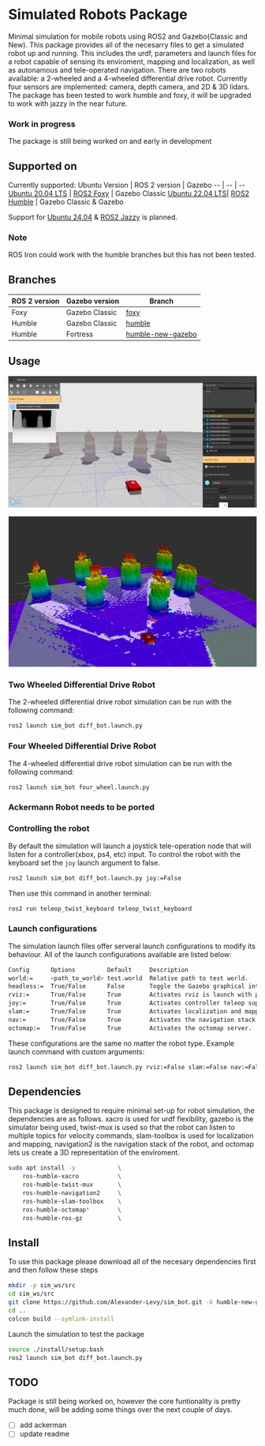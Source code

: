 # Simulated Robots Package 
Minimal simulation for mobile robots using ROS2 and Gazebo(Classic and New). This package provides all of the necesarry files to get a simulated robot up and running. This includes the urdf, parameters and launch files for a robot capable of sensing its enviroment, mapping and localization, as well as autonamous and tele-operated navigation. There are two robots available: a 2-wheeled and a 4-wheeled differential drive robot. Currently four sensors are implemented: camera, depth camera, and 2D & 3D lidars. The package has been tested to work humble and foxy, it will be upgraded to work with jazzy in the near future. 

### Work in progress
The package is still being worked on and early in development

## Supported on
Currently supported:
Ubuntu Version | ROS 2 version | Gazebo
-- | -- | -- 
[Ubuntu 20.04 LTS](https://releases.ubuntu.com/focal/) | [ROS2 Foxy](https://docs.ros.org/en/foxy/Installation.html) | Gazebo Classic 
[Ubuntu 22.04 LTS](https://releases.ubuntu.com/jammy/)| [ROS2 Humble](https://docs.ros.org/en/rolling/Releases/Release-Humble-Hawksbill.html) | Gazebo Classic & Gazebo

Support for [Ubuntu 24.04](https://releases.ubuntu.com/noble/) & [ROS2 Jazzy](https://docs.ros.org/en/jazzy/Installation.html) is planned.


### Note
ROS Iron could work with the humble branches but this has not been tested.

## Branches
ROS 2 version | Gazebo version | Branch 
-- | -- | -- 
Foxy | Gazebo Classic | [foxy](https://github.com/Alexander-Levy/sim_bot/tree/foxy) 
Humble | Gazebo Classic | [humble](https://github.com/Alexander-Levy/sim_bot/tree/humble) 
Humble | Fortress | [humble-new-gazebo](https://github.com/Alexander-Levy/sim_bot/tree/humble-new-gazebo) 

## Usage
![alt text](https://github.com/Alexander-Levy/sim_bot/blob/humble-new-gazebo/media/new_gazebo_sim.png "Gazebo Simulation")

![alt text](https://github.com/Alexander-Levy/sim_bot/blob/humble-new-gazebo/media/simulation_sample.png "ROS Visualizer")


### Two Wheeled Differential Drive Robot
The 2-wheeled differential drive robot simulation can be run with the following command:
```bash
ros2 launch sim_bot diff_bot.launch.py 
```

### Four Wheeled Differential Drive Robot  
The 4-wheeled differential drive robot simulation can be run with the following command:
```bash
ros2 launch sim_bot four_wheel.launch.py 
```

### Ackermann Robot needs to be ported

### Controlling the robot
By default the simulation will launch a joystick tele-operation node that will listen for a controller(xbox, ps4, etc) input. To control the robot with the keyboard set the `joy` launch argument to false.
```bash
ros2 launch sim_bot diff_bot.launch.py joy:=False
```

Then use this command in another terminal:
```bash
ros2 run teleop_twist_keyboard teleop_twist_keyboard 
```

### Launch configurations
The simulation launch files offer serveral launch configurations to modify its behaviour. All of the launch configurations available are listed below:
```bash
Config      Options         Default     Description
world:=     <path_to_world> test.world  Relative path to test world.
headless:=  True/False      False       Toggle the Gazebo graphical interface (visualized if False). 
rviz:=      True/False      True        Activates rviz is launch with pre-made view.
joy:=       True/False      True        Activates controller teleop support.
slam:=      True/False      True        Activates localization and mapping.
nav:=       True/False      True        Activates the navigation stack.
octomap:=   True/False      True        Activates the octomap server.
```

These configurations are the same no matter the robot type. Example launch command with custom arguments:
```bash 
ros2 launch sim_bot diff_bot.launch.py rviz:=False slam:=False nav:=False
```


## Dependencies
This package is designed to require minimal set-up for robot simulation, the dependencies are as follows. xacro is used for urdf flexibility, gazebo is the simulator being used, twist-mux is used so that the robot can listen to multiple topics for velocity commands, slam-toolbox is used for localization and mapping, navigation2 is the navigation stack of the robot, and octomap lets us create a 3D representation of the enviroment.
```bash
sudo apt install -y            \
    ros-humble-xacro           \
    ros-humble-twist-mux       \
    ros-humble-navigation2     \
    ros-humble-slam-toolbox    \
    ros-humble-octomap*        \
    ros-humble-ros-gz          \ 
```


## Install
To use this package please download all of the necesary dependencies first and then follow these steps
```bash
mkdir -p sim_ws/src
cd sim_ws/src
git clone https://github.com/Alexander-Levy/sim_bot.git -b humble-new-gazebo
cd ..
colcon build --symlink-install
```
Launch the simulation to test the package
```bash
source ./install/setup.bash
ros2 launch sim_bot diff_bot.launch.py 
```


## TODO 
Package is still being worked on, however the core funtionality is pretty much done, will be adding some things over the next couple of days.
 - [ ] add ackerman 
 - [ ] update readme 

